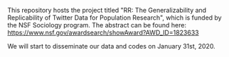 This repository hosts the project titled "RR: The Generalizability and Replicability of Twitter Data for Population Research", which is funded by the NSF Sociology program. The abstract can be found here: https://www.nsf.gov/awardsearch/showAward?AWD_ID=1823633

We will start to disseminate our data and codes on January 31st, 2020.


